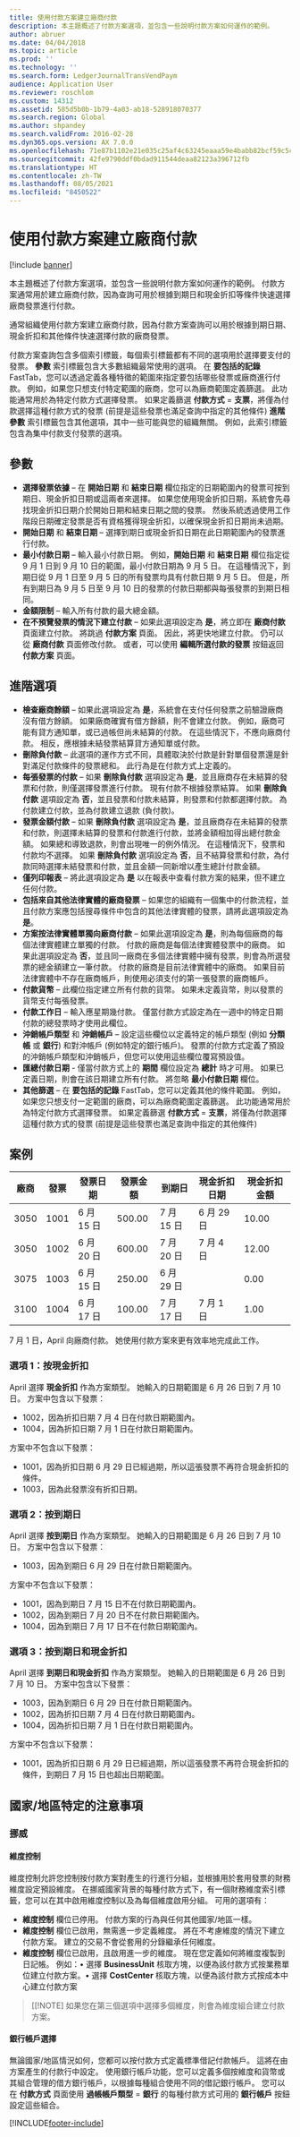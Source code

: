 ```yaml
---
title: 使用付款方案建立廠商付款
description: 本主題概述了付款方案選項，並包含一些說明付款方案如何運作的範例。
author: abruer
ms.date: 04/04/2018
ms.topic: article
ms.prod: ''
ms.technology: ''
ms.search.form: LedgerJournalTransVendPaym
audience: Application User
ms.reviewer: roschlom
ms.custom: 14312
ms.assetid: 585d5b0b-1b79-4a03-ab18-528918070377
ms.search.region: Global
ms.author: shpandey
ms.search.validFrom: 2016-02-28
ms.dyn365.ops.version: AX 7.0.0
ms.openlocfilehash: 71e87b1102e21e035c25af4c63245eaaa59e4babb82bcf59c5cfba48f7d114f3
ms.sourcegitcommit: 42fe9790ddf0bdad911544deaa82123a396712fb
ms.translationtype: HT
ms.contentlocale: zh-TW
ms.lasthandoff: 08/05/2021
ms.locfileid: "8450522"
---
```

# <a name="create-vendor-payments-by-using-a-payment-proposal"></a>使用付款方案建立廠商付款

[!include [banner](../includes/banner.md)]

本主題概述了付款方案選項，並包含一些說明付款方案如何運作的範例。 付款方案通常用於建立廠商付款，因為查詢可用於根據到期日和現金折扣等條件快速選擇廠商發票進行付款。 

通常組織使用付款方案建立廠商付款，因為付款方案查詢可以用於根據到期日期、現金折扣和其他條件快速選擇付款的廠商發票。 

付款方案查詢包含多個索引標籤，每個索引標籤都有不同的選項用於選擇要支付的發票。 **參數** 索引標籤包含大多數組織最常使用的選項。 在 **要包括的記錄** FastTab，您可以透過定義各種特徵的範圍來指定要包括哪些發票或廠商進行付款。 例如，如果您只想支付特定範圍的廠商，您可以為廠商範圍定義篩選。 此功能通常用於為特定付款方式選擇發票。 如果定義篩選 **付款方式** = **支票**，將僅為付款選擇這種付款方式的發票 (前提是這些發票也滿足查詢中指定的其他條件) **進階參數** 索引標籤包含其他選項，其中一些可能與您的組織無關。 例如，此索引標籤包含為集中付款支付發票的選項。

## <a name="parameters"></a>參數
-   **選擇發票依據** – 在 **開始日期** 和 **結束日期** 欄位指定的日期範圍內的發票可按到期日、現金折扣日期或這兩者來選擇。 如果您使用現金折扣日期，系統會先尋找現金折扣日期介於開始日期和結束日期之間的發票。 然後系統透過使用工作階段日期確定發票是否有資格獲得現金折扣，以確保現金折扣日期尚未過期。
-   **開始日期** 和 **結束日期** – 選擇到期日或現金折扣日期在此日期範圍內的發票進行付款。
-   **最小付款日期** – 輸入最小付款日期。 例如，**開始日期** 和 **結束日期** 欄位指定從 9 月 1 日到 9 月 10 日的範圍，最小付款日期為 9 月 5 日。 在這種情況下，到期日從 9 月 1 日至 9 月 5 日的所有發票均具有付款日期 9 月 5 日。 但是，所有到期日為 9 月 5 日至 9 月 10 日的發票的付款日期都與每張發票的到期日相同。
-   **金額限制** – 輸入所有付款的最大總金額。
-   **在不預覽發票的情況下建立付款** – 如果此選項設定為 **是**，將立即在 **廠商付款** 頁面建立付款。 將跳過 **付款方案** 頁面。 因此，將更快地建立付款。 仍可以從 **廠商付款** 頁面修改付款。 或者，可以使用 **編輯所選付款的發票** 按鈕返回 **付款方案** 頁面。

## <a name="advanced-options"></a>進階選項
- **檢查廠商餘額** – 如果此選項設定為 **是**，系統會在支付任何發票之前驗證廠商沒有借方餘額。 如果廠商確實有借方餘額，則不會建立付款。 例如，廠商可能有貸方通知單，或已過帳但尚未結算的付款。 在這些情況下，不應向廠商付款。 相反，應根據未結發票結算貸方通知單或付款。
- **刪除負付款** – 此選項的運作方式不同，具體取決於付款是針對單個發票還是針對滿足付款條件的發票總和。 此行為是在付款方式上定義的。
- **每張發票的付款** – 如果 **刪除負付款** 選項設定為 **是**，並且廠商存在未結算的發票和付款，則僅選擇發票進行付款。 現有付款不根據發票結算。 如果 **刪除負付款** 選項設定為 **否**，並且發票和付款未結算，則發票和付款都選擇付款。 為付款建立付款，並為付款建立退款 (負付款)。
- **發票金額付款** – 如果 **刪除負付款** 選項設定為 **是**，並且廠商存在未結算的發票和付款，則選擇未結算的發票和付款進行付款，並將金額相加得出總付款金額。 如果總和導致退款，則會出現唯一的例外情況。 在這種情況下，發票和付款均不選擇。 如果 **刪除負付款** 選項設定為 **否**，且不結算發票和付款，為付款同時選擇未結發票和付款，並且金額一同新增以產生總計付款金額。
- **僅列印報表** – 將此選項設定為 **是** 以在報表中查看付款方案的結果，但不建立任何付款。
- **包括來自其他法律實體的廠商發票** – 如果您的組織有一個集中的付款流程，並且付款方案應包括搜尋條件中包含的其他法律實體的發票，請將此選項設定為 **是**。
- **方案按法律實體單獨向廠商付款** – 如果此選項設定為 **是**，則為每個廠商的每個法律實體建立單獨的付款。 付款的廠商是每個法律實體發票中的廠商。 如果此選項設定為 **否**，並且同一廠商在多個法律實體中擁有發票，則會為所選發票的總金額建立一筆付款。 付款的廠商是目前法律實體中的廠商。 如果目前法律實體中不存在廠商帳戶，則使用必須支付的第一張發票的廠商帳戶。
- **付款貨幣** – 此欄位指定建立所有付款的貨幣。 如果未定義貨幣，則以發票的貨幣支付每張發票。
- **付款工作日** – 輸入應星期幾付款。 僅當付款方式設定為在一週中的特定日期付款的總發票時才使用此欄位。
- **沖銷帳戶類型** 和 **沖銷帳戶** – 設定這些欄位以定義特定的帳戶類型 (例如 **分類帳** 或 **銀行**) 和對沖帳戶 (例如特定的銀行帳戶)。 發票的付款方式定義了預設的沖銷帳戶類型和沖銷帳戶，但您可以使用這些欄位覆寫預設值。
- **匯總付款日期** - 僅當付款方式上的 **期間** 欄位設定為 **總計** 時才可用。 如果已定義日期，則會在該日期建立所有付款。 將忽略 **最小付款日期** 欄位。
- **其他篩選** – 在 **要包括的記錄** FastTab，您可以定義其他的條件範圍。 例如，如果您只想支付一定範圍的廠商，可以為廠商範圍定義篩選。 此功能通常用於為特定付款方式選擇發票。 如果定義篩選 **付款方式** = **支票**，將僅為付款選擇這種付款方式的發票 (前提是這些發票也滿足查詢中指定的其他條件)

## <a name="scenarios"></a>案例

| 廠商 | 發票 | 發票日期 | 發票金額 | 到期日 | 現金折扣日期 | 現金折扣金額 |
|--------|---------|--------------|----------------|----------|--------------------|----------------------|
| 3050   | 1001    | 6 月 15 日      | 500.00         | 7 月 15 日  | 6 月 29 日            | 10.00                |
| 3050   | 1002    | 6 月 20 日      | 600.00         | 7 月 20 日  | 7 月 4 日             | 12.00                |
| 3075   | 1003    | 6 月 15 日      | 250.00         | 6 月 29 日  |                    | 0.00                 |
| 3100   | 1004    | 6 月 17 日      | 100.00         | 7 月 17 日  | 7 月 1 日             | 1.00                 |

7 月 1 日，April 向廠商付款。 她使用付款方案來更有效率地完成此工作。

### <a name="option-1-by-cash-discount"></a>選項 1：按現金折扣

April 選擇 **現金折扣** 作為方案類型。 她輸入的日期範圍是 6 月 26 日到 7 月 10 日。 方案中包含以下發票：

-   1002，因為折扣日期 7 月 4 日在付款日期範圍內。
-   1004，因為折扣日期 7 月 1 日在付款日期範圍內。

方案中不包含以下發票：

-   1001，因為折扣日期 6 月 29 日已經過期，所以這張發票不再符合現金折扣的條件。
-   1003，因為此發票沒有折扣日期。

### <a name="option-2-by-due-date"></a>選項 2：按到期日

April 選擇 **按到期日** 作為方案類型。 她輸入的日期範圍是 6 月 26 日到 7 月 10 日。 方案中包含以下發票：

-   1003，因為到期日 6 月 29 日在付款日期範圍內。

方案中不包含以下發票：

-   1001，因為到期日 7 月 15 日不在付款日期範圍內。
-   1002，因為到期日 7 月 20 日不在付款日期範圍內。
-   1004，因為到期日 7 月 17 日不在付款日期範圍內。

### <a name="option-3-by-due-date-and-cash-discount"></a>選項 3：按到期日和現金折扣

April 選擇 **到期日和現金折扣** 作為方案類型。 她輸入的日期範圍是 6 月 26 日到 7 月 10 日。 方案中包含以下發票：

-   1003，因為到期日 6 月 29 日在付款日期範圍內。
-   1002，因為折扣日期 7 月 4 日在付款日期範圍內。
-   1004，因為折扣日期 7 月 1 日在付款日期範圍內。

方案中不包含以下發票：

-   1001，因為折扣日期 6 月 29 日已經過期，所以這張發票不再符合現金折扣的條件，到期日 7 月 15 日也超出日期範圍。

## <a name="country-specific-considerations"></a>國家/地區特定的注意事項
### <a name="norway"></a>挪威

#### <a name="dimension-control"></a>維度控制

維度控制允許您控制按付款方案對產生的行進行分組，並根據用於套用發票的財務維度設定預設維度。 在挪威國家背景的每種付款方式下，有一個財務維度索引標籤，您可以在其中啟用維度控制以及為每個維度啟用分組。 可用的選項有：

-   **維度控制** 欄位已停用。 付款方案的行為與任何其他國家/地區一樣。
-   **維度控制** 欄位已啟用，無需進一步定義維度。 將在不考慮維度的情況下建立付款方案。 建立的交易不會從套用的分錄繼承任何維度。
-   **維度控制** 欄位已啟用，且啟用進一步的維度。 現在您定義如何將維度複製到日記帳。 例如：• 選擇 **BusinessUnit** 核取方塊，以便為該付款方式按業務單位建立付款方案。• 選擇 **CostCenter** 核取方塊，以便為該付款方式按成本中心建立付款方案

> [[!NOTE]
> 如果您在第三個選項中選擇多個維度，則會為維度組合建立付款方案。

#### <a name="bank-account-selection"></a>銀行帳戶選擇

無論國家/地區情況如何，您都可以按付款方式定義標準借記付款帳戶。 這將在由方案產生的付款行中設定。 使用銀行帳戶功能，您可以定義多個按維度和貨幣或其組合管理的借方銀行帳戶，以根據每種組合使用不同的借記銀行帳戶。 您可以在 **付款方式** 頁面使用 **過帳帳戶類型** = **銀行** 的每種付款方式可用的 **銀行帳戶** 按鈕設定這些組合。





[!INCLUDE[footer-include](../../includes/footer-banner.md)]